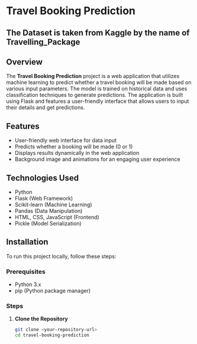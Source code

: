 # Travel Booking Prediction

## The Dataset is taken from Kaggle by the name of Travelling_Package

## Overview

The **Travel Booking Prediction** project is a web application that utilizes machine learning to predict whether a travel booking will be made based on various input parameters. The model is trained on historical data and uses classification techniques to generate predictions. The application is built using Flask and features a user-friendly interface that allows users to input their details and get predictions.

## Features

- User-friendly web interface for data input
- Predicts whether a booking will be made (0 or 1)
- Displays results dynamically in the web application
- Background image and animations for an engaging user experience

## Technologies Used

- Python
- Flask (Web Framework)
- Scikit-learn (Machine Learning)
- Pandas (Data Manipulation)
- HTML, CSS, JavaScript (Frontend)
- Pickle (Model Serialization)

## Installation

To run this project locally, follow these steps:

### Prerequisites

- Python 3.x
- pip (Python package manager)

### Steps

1. **Clone the Repository**

   ```bash
   git clone <your-repository-url>
   cd travel-booking-prediction
